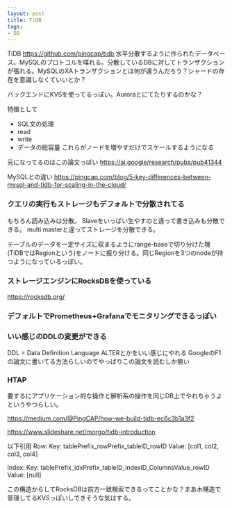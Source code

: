 ```yaml
---
layout: post
title: TiDB
tags:
- DB
---
```


TiDB
https://github.com/pingcap/tidb
水平分散するように作られたデータベース。MySQLのプロトコルを喋れる。分散しているDBに対してトランザクションが張れる。MySQLのXAトランザクションとは何が違うんだろう？シャードの存在を意識しなくていいとか？

バックエンドにKVSを使ってるっぽい。Auroraとにてたりするのかな？

特徴として
* SQL文の処理
* read
* write
* データの総容量
これらがノードを増やすだけでスケールするようになる

元になってるのはこの論文っぽい
https://ai.google/research/pubs/pub41344

MySQLとの違い
https://pingcap.com/blog/5-key-differences-between-mysql-and-tidb-for-scaling-in-the-cloud/

### クエリの実行もストレージもデフォルトで分散されてる
もちろん読み込みは分散。
Slaveをいっぱい生やすのと違って書き込みも分散できる。
multi masterと違ってストレージを分散できる。

テーブルのデータを一定サイズに収まるようにrange-baseで切り分けた塊(TiDBではRegionという)をノードに振り分ける。同じRegionを3つのnodeが持つようになっているっぽい。

### ストレージエンジンにRocksDBを使っている
https://rocksdb.org/

### デフォルトでPrometheus+Grafanaでモニタリングできるっぽい

### いい感じのDDLの変更ができる
DDL = Data Definition Language
ALTERとかをいい感じにやれる
GoogleのF1の論文に書いてる方法らしいのでやっぱりこの論文を読むしか無い

### HTAP
要するにアプリケーション的な操作と解析系の操作を同じDB上でやれちゃうよというやつらしい。



https://medium.com/@PingCAP/how-we-build-tidb-ec6c3b1a3f2


https://www.slideshare.net/morgo/tidb-introduction

以下引用
Row:
Key: tablePrefix_rowPrefix_tableID_rowID
Value: [col1, col2, col3, col4]

Index:
Key: tablePrefix_idxPrefix_tableID_indexID_ColumnsValue_rowID
Value: [null]

この構造からしてRocksDBは前方一致検索できるってことかな？まあ木構造で管理してるKVSっぽいしできそうな気はする。

